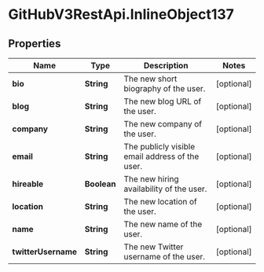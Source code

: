 # GitHubV3RestApi.InlineObject137

## Properties

Name | Type | Description | Notes
------------ | ------------- | ------------- | -------------
**bio** | **String** | The new short biography of the user. | [optional] 
**blog** | **String** | The new blog URL of the user. | [optional] 
**company** | **String** | The new company of the user. | [optional] 
**email** | **String** | The publicly visible email address of the user. | [optional] 
**hireable** | **Boolean** | The new hiring availability of the user. | [optional] 
**location** | **String** | The new location of the user. | [optional] 
**name** | **String** | The new name of the user. | [optional] 
**twitterUsername** | **String** | The new Twitter username of the user. | [optional] 


